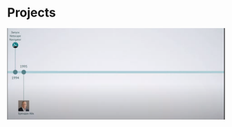# Projects
![alt text](https://github.com/RobertSabadosh/Projects/blob/master/SomeImages/%D0%A1%D0%BB%D0%B0%D0%B9%D0%B41.PNG?raw=true)
